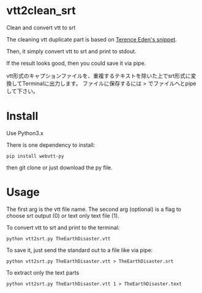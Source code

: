 # vtt2clean_srt
Clean and convert vtt to srt

The cleaning vtt duplicate part is based on [Terence Eden's snippet](https://shkspr.mobi/blog/2018/09/convert-webvtt-to-a-transcript-using-python/).

Then, it simply convert vtt to srt and print to stdout.

If the result looks good, then you could save it via pipe.

vtt形式のキャプションファイルを、重複するテキストを除いた上でsrt形式に変換してTerminalに出力します。
ファイルに保存するには > でファイルへとpipeして下さい。


# Install

Use Python3.x

There is one dependency to install:

    pip install webvtt-py

then git clone or just download the py file.

# Usage

The first arg is the vtt file name.
The second arg (optional) is a flag to choose srt output (0) 
or text only text file (1).

To convert vtt to srt and print to the terminal:

    python vtt2srt.py TheEarthDisaster.vtt

To save it, just send the standard out to a file like via pipe:

    python vtt2srt.py TheEarthDisaster.vtt > TheEarthDisaster.srt

To extract only the text parts

    python vtt2srt.py TheEarthDisaster.vtt 1 > TheEarthDisaster.text
